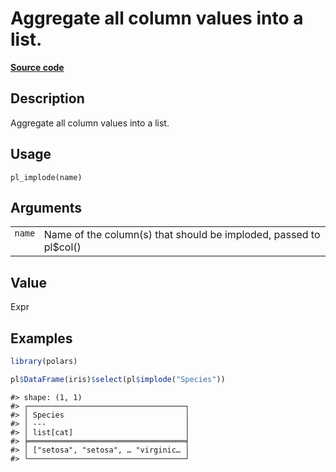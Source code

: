 

# Aggregate all column values into a list.

[**Source code**](https://github.com/pola-rs/r-polars/tree/main/R/functions__lazy.R#L175)

## Description

Aggregate all column values into a list.

## Usage

<pre><code class='language-R'>pl_implode(name)
</code></pre>

## Arguments

<table>
<tr>
<td style="white-space: nowrap; font-family: monospace; vertical-align: top">
<code id="pl_implode_:_name">name</code>
</td>
<td>
Name of the column(s) that should be imploded, passed to pl$col()
</td>
</tr>
</table>

## Value

Expr

## Examples

``` r
library(polars)

pl$DataFrame(iris)$select(pl$implode("Species"))
```

    #> shape: (1, 1)
    #> ┌───────────────────────────────────┐
    #> │ Species                           │
    #> │ ---                               │
    #> │ list[cat]                         │
    #> ╞═══════════════════════════════════╡
    #> │ ["setosa", "setosa", … "virginic… │
    #> └───────────────────────────────────┘
